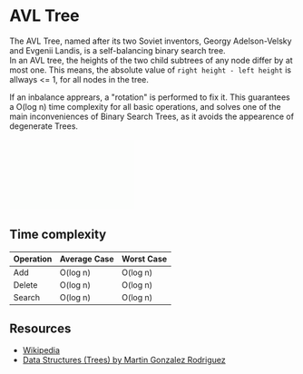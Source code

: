 # AVL Tree
The AVL Tree, named after its two Soviet inventors, Georgy Adelson-Velsky and Evgenii Landis,  is a self-balancing binary search tree. <br>
In an AVL tree, the heights of the two child subtrees of any node differ by at most one. This means, the absolute value of `right height - left height` is allways <= 1, for all nodes in the tree.

If an inbalance apprears, a "rotation" is performed to fix it. This guarantees a O(log n) time complexity for all basic operations, and solves one of the main inconveniences of Binary Search Trees, as it avoids the appearence of degenerate Trees.

![AVLTree gif](../../img/AVLTree/AVLTree1.gif)

## Time complexity

| Operation  | Average Case | Worst Case |
|--- | --- | ---|
| Add        | O(log n)	    | O(log n)   |
| Delete    | O(log n)     | O(log n)   |
| Search     | O(log n)	    | O(log n)       |

## Resources
* [Wikipedia](https://en.wikipedia.org/wiki/AVL_tree)
* [Data Structures (Trees) by Martin Gonzalez Rodriguez](https://www.lulu.com/shop/martin-gonzalez-rodriguez/data-structures-trees/ebook/product-22017004.html?q=&page=1&pageSize=4)